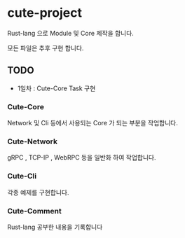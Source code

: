 # cute-project
Rust-lang 으로 Module 및 Core 제작을 합니다.

모든 파일은 추후 구현 합니다.

## TODO
+ 1일차 : Cute-Core Task 구현

### Cute-Core
Network 및 Cli 등에서 사용되는 Core 가 되는 부분을 작업합니다.

### Cute-Network
gRPC , TCP-IP , WebRPC 등을 일반화 하여 작업합니다.

### Cute-Cli
각종 예제를 구현합니다.

### Cute-Comment
Rust-lang 공부한 내용을 기록합니다

